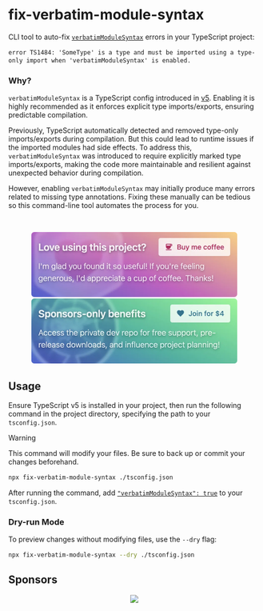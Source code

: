 # fix-verbatim-module-syntax

CLI tool to auto-fix [`verbatimModuleSyntax`](https://www.typescriptlang.org/tsconfig/verbatimModuleSyntax.html) errors in your TypeScript project:

```
error TS1484: 'SomeType' is a type and must be imported using a type-only import when 'verbatimModuleSyntax' is enabled.
```

### Why?

`verbatimModuleSyntax` is a TypeScript config introduced in [v5](https://devblogs.microsoft.com/typescript/announcing-typescript-5-0/#--verbatimmodulesyntax). Enabling it is highly recommended as it enforces explicit type imports/exports, ensuring predictable compilation.

Previously, TypeScript automatically detected and removed type-only imports/exports during compilation. But this could lead to runtime issues if the imported modules had side effects. To address this, `verbatimModuleSyntax` was introduced to require explicitly marked type imports/exports, making the code more maintainable and resilient against unexpected behavior during compilation.

However, enabling `verbatimModuleSyntax` may initially produce many errors related to missing type annotations. Fixing these manually can be tedious so this command-line tool automates the process for you.

<br>

<p align="center">
	<a href="https://github.com/sponsors/privatenumber/sponsorships?tier_id=398771"><img width="412" src="https://raw.githubusercontent.com/privatenumber/sponsors/master/banners/assets/donate.webp"></a>
	<a href="https://github.com/sponsors/privatenumber/sponsorships?tier_id=416984"><img width="412" src="https://raw.githubusercontent.com/privatenumber/sponsors/master/banners/assets/sponsor.webp"></a>
</p>

## Usage

Ensure TypeScript v5 is installed in your project, then run the following command in the project directory, specifying the path to your `tsconfig.json`.

> [!WARNING]
> This command will modify your files. Be sure to back up or commit your changes beforehand.

```sh
npx fix-verbatim-module-syntax ./tsconfig.json
```

After running the command, add [`"verbatimModuleSyntax": true`](https://www.typescriptlang.org/tsconfig/verbatimModuleSyntax.html) to your `tsconfig.json`.

### Dry-run Mode

To preview changes without modifying files, use the `--dry` flag:

```sh
npx fix-verbatim-module-syntax --dry ./tsconfig.json
```

## Sponsors

<p align="center">
	<a href="https://github.com/sponsors/privatenumber">
		<img src="https://cdn.jsdelivr.net/gh/privatenumber/sponsors/sponsorkit/sponsors.svg">
	</a>
</p>

